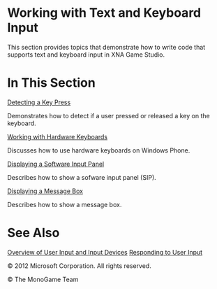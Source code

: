 

# Working with Text and Keyboard Input

This section provides topics that demonstrate how to write code that supports text and keyboard input in XNA Game Studio.

# In This Section

[Detecting a Key Press](Input_HowTo_DetectKeyPress.md)

Demonstrates how to detect if a user pressed or released a key on the keyboard.

[Working with Hardware Keyboards](Input_HWKeysOnWP.md)

Discusses how to use hardware keyboards on Windows Phone.

[Displaying a Software Input Panel](ShowSWKeyboard.md)

Describes how to show a sofware input panel (SIP).

[Displaying a Message Box](ShowMessagebox.md)

Describes how to show a message box.

# See Also

[Overview of User Input and Input Devices](Input_XNA.md) [Responding to User Input](Input.md)

© 2012 Microsoft Corporation. All rights reserved.  

© The MonoGame Team